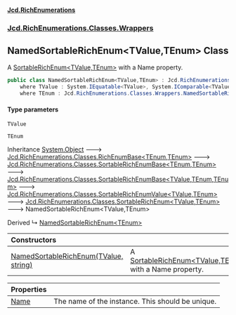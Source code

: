 #### [Jcd.RichEnumerations](index.md 'index')
### [Jcd.RichEnumerations.Classes.Wrappers](Jcd.RichEnumerations.Classes.Wrappers.md 'Jcd.RichEnumerations.Classes.Wrappers')

## NamedSortableRichEnum<TValue,TEnum> Class

A [SortableRichEnum&lt;TValue,TEnum&gt;](SortableRichEnum_TValue,TEnum_.md 'Jcd.RichEnumerations.Classes.SortableRichEnum<TValue,TEnum>') with a Name property.

```csharp
public class NamedSortableRichEnum<TValue,TEnum> : Jcd.RichEnumerations.Classes.SortableRichEnum<TValue, TEnum>
    where TValue : System.IEquatable<TValue>, System.IComparable<TValue>
    where TEnum : Jcd.RichEnumerations.Classes.Wrappers.NamedSortableRichEnum<TValue, TEnum>, Jcd.RichEnumerations.ISortableValueProvider<TValue>
```
#### Type parameters

<a name='Jcd.RichEnumerations.Classes.Wrappers.NamedSortableRichEnum_TValue,TEnum_.TValue'></a>

`TValue`

<a name='Jcd.RichEnumerations.Classes.Wrappers.NamedSortableRichEnum_TValue,TEnum_.TEnum'></a>

`TEnum`

Inheritance [System.Object](https://docs.microsoft.com/en-us/dotnet/api/System.Object 'System.Object') &#129106; [Jcd.RichEnumerations.Classes.RichEnumBase&lt;](RichEnumBase_TEnumeration,TEnumeratedItem_.md 'Jcd.RichEnumerations.Classes.RichEnumBase<TEnumeration,TEnumeratedItem>')[TEnum](NamedSortableRichEnum_TValue,TEnum_.md#Jcd.RichEnumerations.Classes.Wrappers.NamedSortableRichEnum_TValue,TEnum_.TEnum 'Jcd.RichEnumerations.Classes.Wrappers.NamedSortableRichEnum<TValue,TEnum>.TEnum')[,](RichEnumBase_TEnumeration,TEnumeratedItem_.md 'Jcd.RichEnumerations.Classes.RichEnumBase<TEnumeration,TEnumeratedItem>')[TEnum](NamedSortableRichEnum_TValue,TEnum_.md#Jcd.RichEnumerations.Classes.Wrappers.NamedSortableRichEnum_TValue,TEnum_.TEnum 'Jcd.RichEnumerations.Classes.Wrappers.NamedSortableRichEnum<TValue,TEnum>.TEnum')[&gt;](RichEnumBase_TEnumeration,TEnumeratedItem_.md 'Jcd.RichEnumerations.Classes.RichEnumBase<TEnumeration,TEnumeratedItem>') &#129106; [Jcd.RichEnumerations.Classes.SortableRichEnumBase&lt;](SortableRichEnumBase_TEnumeration,TEnumeratedItem_.md 'Jcd.RichEnumerations.Classes.SortableRichEnumBase<TEnumeration,TEnumeratedItem>')[TEnum](NamedSortableRichEnum_TValue,TEnum_.md#Jcd.RichEnumerations.Classes.Wrappers.NamedSortableRichEnum_TValue,TEnum_.TEnum 'Jcd.RichEnumerations.Classes.Wrappers.NamedSortableRichEnum<TValue,TEnum>.TEnum')[,](SortableRichEnumBase_TEnumeration,TEnumeratedItem_.md 'Jcd.RichEnumerations.Classes.SortableRichEnumBase<TEnumeration,TEnumeratedItem>')[TEnum](NamedSortableRichEnum_TValue,TEnum_.md#Jcd.RichEnumerations.Classes.Wrappers.NamedSortableRichEnum_TValue,TEnum_.TEnum 'Jcd.RichEnumerations.Classes.Wrappers.NamedSortableRichEnum<TValue,TEnum>.TEnum')[&gt;](SortableRichEnumBase_TEnumeration,TEnumeratedItem_.md 'Jcd.RichEnumerations.Classes.SortableRichEnumBase<TEnumeration,TEnumeratedItem>') &#129106; [Jcd.RichEnumerations.Classes.SortableRichEnumBase&lt;](SortableRichEnumBase_TValue,TEnumeration,TEnumeratedItem_.md 'Jcd.RichEnumerations.Classes.SortableRichEnumBase<TValue,TEnumeration,TEnumeratedItem>')[TValue](NamedSortableRichEnum_TValue,TEnum_.md#Jcd.RichEnumerations.Classes.Wrappers.NamedSortableRichEnum_TValue,TEnum_.TValue 'Jcd.RichEnumerations.Classes.Wrappers.NamedSortableRichEnum<TValue,TEnum>.TValue')[,](SortableRichEnumBase_TValue,TEnumeration,TEnumeratedItem_.md 'Jcd.RichEnumerations.Classes.SortableRichEnumBase<TValue,TEnumeration,TEnumeratedItem>')[TEnum](NamedSortableRichEnum_TValue,TEnum_.md#Jcd.RichEnumerations.Classes.Wrappers.NamedSortableRichEnum_TValue,TEnum_.TEnum 'Jcd.RichEnumerations.Classes.Wrappers.NamedSortableRichEnum<TValue,TEnum>.TEnum')[,](SortableRichEnumBase_TValue,TEnumeration,TEnumeratedItem_.md 'Jcd.RichEnumerations.Classes.SortableRichEnumBase<TValue,TEnumeration,TEnumeratedItem>')[TEnum](NamedSortableRichEnum_TValue,TEnum_.md#Jcd.RichEnumerations.Classes.Wrappers.NamedSortableRichEnum_TValue,TEnum_.TEnum 'Jcd.RichEnumerations.Classes.Wrappers.NamedSortableRichEnum<TValue,TEnum>.TEnum')[&gt;](SortableRichEnumBase_TValue,TEnumeration,TEnumeratedItem_.md 'Jcd.RichEnumerations.Classes.SortableRichEnumBase<TValue,TEnumeration,TEnumeratedItem>') &#129106; [Jcd.RichEnumerations.Classes.SortableRichEnumValue&lt;](SortableRichEnumValue_TValue,TEnum_.md 'Jcd.RichEnumerations.Classes.SortableRichEnumValue<TValue,TEnum>')[TValue](NamedSortableRichEnum_TValue,TEnum_.md#Jcd.RichEnumerations.Classes.Wrappers.NamedSortableRichEnum_TValue,TEnum_.TValue 'Jcd.RichEnumerations.Classes.Wrappers.NamedSortableRichEnum<TValue,TEnum>.TValue')[,](SortableRichEnumValue_TValue,TEnum_.md 'Jcd.RichEnumerations.Classes.SortableRichEnumValue<TValue,TEnum>')[TEnum](NamedSortableRichEnum_TValue,TEnum_.md#Jcd.RichEnumerations.Classes.Wrappers.NamedSortableRichEnum_TValue,TEnum_.TEnum 'Jcd.RichEnumerations.Classes.Wrappers.NamedSortableRichEnum<TValue,TEnum>.TEnum')[&gt;](SortableRichEnumValue_TValue,TEnum_.md 'Jcd.RichEnumerations.Classes.SortableRichEnumValue<TValue,TEnum>') &#129106; [Jcd.RichEnumerations.Classes.SortableRichEnum&lt;](SortableRichEnum_TValue,TEnum_.md 'Jcd.RichEnumerations.Classes.SortableRichEnum<TValue,TEnum>')[TValue](NamedSortableRichEnum_TValue,TEnum_.md#Jcd.RichEnumerations.Classes.Wrappers.NamedSortableRichEnum_TValue,TEnum_.TValue 'Jcd.RichEnumerations.Classes.Wrappers.NamedSortableRichEnum<TValue,TEnum>.TValue')[,](SortableRichEnum_TValue,TEnum_.md 'Jcd.RichEnumerations.Classes.SortableRichEnum<TValue,TEnum>')[TEnum](NamedSortableRichEnum_TValue,TEnum_.md#Jcd.RichEnumerations.Classes.Wrappers.NamedSortableRichEnum_TValue,TEnum_.TEnum 'Jcd.RichEnumerations.Classes.Wrappers.NamedSortableRichEnum<TValue,TEnum>.TEnum')[&gt;](SortableRichEnum_TValue,TEnum_.md 'Jcd.RichEnumerations.Classes.SortableRichEnum<TValue,TEnum>') &#129106; NamedSortableRichEnum<TValue,TEnum>

Derived
&#8627; [NamedSortableRichEnum&lt;TEnum&gt;](NamedSortableRichEnum_TEnum_.md 'Jcd.RichEnumerations.Classes.Wrappers.NamedSortableRichEnum<TEnum>')

| Constructors | |
| :--- | :--- |
| [NamedSortableRichEnum(TValue, string)](NamedSortableRichEnum_TValue,TEnum_..ctor.dtM+6NDaqgW/eyZC9peFMw.md 'Jcd.RichEnumerations.Classes.Wrappers.NamedSortableRichEnum<TValue,TEnum>.NamedSortableRichEnum(TValue, string)') | A [SortableRichEnum&lt;TValue,TEnum&gt;](SortableRichEnum_TValue,TEnum_.md 'Jcd.RichEnumerations.Classes.SortableRichEnum<TValue,TEnum>') with a Name property. |

| Properties | |
| :--- | :--- |
| [Name](NamedSortableRichEnum_TValue,TEnum_.Name.md 'Jcd.RichEnumerations.Classes.Wrappers.NamedSortableRichEnum<TValue,TEnum>.Name') | The name of the instance. This should be unique. |
